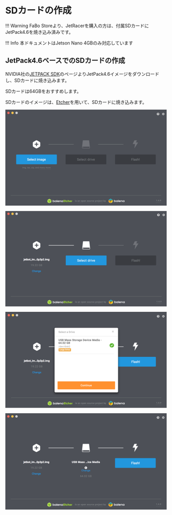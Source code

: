 # SDカードの作成

!!! Warning
	FaBo Storeより、JetRacerを購入の方は、付属SDカードにJetPack4.6を焼き込み済みです。

!!! Info
	本ドキュメントはJetson Nano 4GBのみ対応しています

## JetPack4.6ベースでのSDカードの作成

NVIDIA社の[JETPACK SDK](https://developer.nvidia.com/embedded/jetpack)のページよりJetPack4.6イメージをダウンロードし、SDカードに焼き込みます。

SDカードは64GBをおすすめします。

SDカードのイメージは、[Etcher](https://www.balena.io/etcher/)を用いて、SDカードに焼き込みます。

![](./img/sd001.png)

![](./img/sd003.png)

![](./img/sd004.png)

![](./img/sd005.png)

